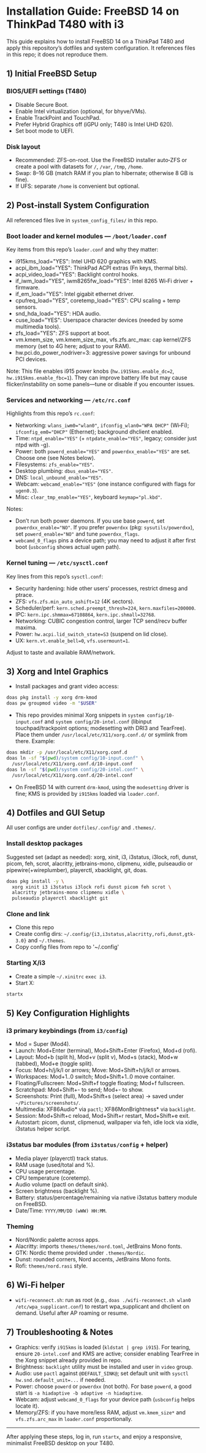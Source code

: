# Installation Guide: FreeBSD 14 on ThinkPad T480 with i3

This guide explains how to install FreeBSD 14 on a ThinkPad T480 and apply this repository’s dotfiles and system configuration. It references files in this repo; it does not reproduce them.

## 1) Initial FreeBSD Setup

### BIOS/UEFI settings (T480)
- Disable Secure Boot.
- Enable Intel virtualization (optional, for bhyve/VMs).
- Enable TrackPoint and TouchPad.
- Prefer Hybrid Graphics off (iGPU only; T480 is Intel UHD 620).
- Set boot mode to UEFI.

### Disk layout
- Recommended: ZFS-on-root. Use the FreeBSD installer auto‑ZFS or create a pool with datasets for `/`, `/var`, `/tmp`, `/home`.
- Swap: 8–16 GB (match RAM if you plan to hibernate; otherwise 8 GB is fine).
- If UFS: separate `/home` is convenient but optional.

## 2) Post‑install System Configuration

All referenced files live in `system_config_files/` in this repo.

### Boot loader and kernel modules — `/boot/loader.conf`
Key items from this repo’s `loader.conf` and why they matter:
- i915kms_load="YES": Intel UHD 620 graphics with KMS.
- acpi_ibm_load="YES": ThinkPad ACPI extras (Fn keys, thermal bits).
- acpi_video_load="YES": Backlight control hooks.
- if_iwm_load="YES", iwm8265fw_load="YES": Intel 8265 Wi‑Fi driver + firmware.
- if_em_load="YES": Intel gigabit ethernet driver.
- cpufreq_load="YES", coretemp_load="YES": CPU scaling + temp sensors.
- snd_hda_load="YES": HDA audio.
- cuse_load="YES": Userspace character devices (needed by some multimedia tools).
- zfs_load="YES": ZFS support at boot.
- vm.kmem_size, vm.kmem_size_max, vfs.zfs.arc_max: cap kernel/ZFS memory (set to 4G here; adjust to your RAM).
- hw.pci.do_power_nodriver=3: aggressive power savings for unbound PCI devices.

Note: This file enables i915 power knobs (`hw.i915kms.enable_dc=2`, `hw.i915kms.enable_fbc=1`). They can improve battery life but may cause flicker/instability on some panels—tune or disable if you encounter issues.

### Services and networking — `/etc/rc.conf`
Highlights from this repo’s `rc.conf`:
- Networking: `wlans_iwm0="wlan0"`, `ifconfig_wlan0="WPA DHCP"` (Wi‑Fi); `ifconfig_em0="DHCP"` (Ethernet); background dhclient enabled.
- Time: `ntpd_enable="YES"` (+ `ntpdate_enable="YES"`, legacy; consider just ntpd with -g).
- Power: both `powerd_enable="YES"` and `powerdxx_enable="YES"` are set. Choose one (see Notes below).
- Filesystems: `zfs_enable="YES"`.
- Desktop plumbing: `dbus_enable="YES"`.
- DNS: `local_unbound_enable="YES"`.
- Webcam: `webcamd_enable="YES"` (one instance configured with flags for `ugen0.3`).
- Misc: `clear_tmp_enable="YES"`, keyboard `keymap="pl.kbd"`.

Notes:
- Don’t run both power daemons. If you use base `powerd`, set `powerdxx_enable="NO"`. If you prefer `powerdxx` (pkg: `sysutils/powerdxx`), set `powerd_enable="NO"` and tune `powerdxx_flags`.
- `webcamd_0_flags` pins a device path; you may need to adjust it after first boot (`usbconfig` shows actual ugen path).

### Kernel tuning — `/etc/sysctl.conf`
Key lines from this repo’s `sysctl.conf`:
- Security hardening: hide other users’ processes, restrict dmesg and ptrace.
- ZFS: `vfs.zfs.min_auto_ashift=12` (4K sectors).
- Scheduler/perf: `kern.sched.preempt_thresh=224`, `kern.maxfiles=200000`.
- IPC: `kern.ipc.shmmax=67108864`, `kern.ipc.shmall=32768`.
- Networking: CUBIC congestion control, larger TCP send/recv buffer maxima.
- Power: `hw.acpi.lid_switch_state=S3` (suspend on lid close).
- UX: `kern.vt.enable_bell=0`, `vfs.usermount=1`.

Adjust to taste and available RAM/network.

## 3) Xorg and Intel Graphics

- Install packages and grant video access:

```bash
doas pkg install -y xorg drm-kmod
doas pw groupmod video -m "$USER"
```

- This repo provides minimal Xorg snippets in `system config/10-input.conf` and `system config/20-intel.conf` (libinput touchpad/trackpoint options; modesetting with DRI3 and TearFree). Place them under `/usr/local/etc/X11/xorg.conf.d/` or symlink from there. Example:

```bash
doas mkdir -p /usr/local/etc/X11/xorg.conf.d
doas ln -sf "$(pwd)/system config/10-input.conf" \
  /usr/local/etc/X11/xorg.conf.d/10-input.conf
doas ln -sf "$(pwd)/system config/20-intel.conf" \
  /usr/local/etc/X11/xorg.conf.d/20-intel.conf
```

- On FreeBSD 14 with current `drm-kmod`, using the `modesetting` driver is fine; KMS is provided by `i915kms` loaded via `loader.conf`.

## 4) Dotfiles and GUI Setup

All user configs are under `dotfiles/.config/` and `.themes/`.

### Install desktop packages
Suggested set (adapt as needed): xorg, xinit, i3, i3status, i3lock, rofi, dunst, picom, feh, scrot, alacritty, jetbrains-mono, clipmenu, xidle, pulseaudio or pipewire(+wireplumber), playerctl, xbacklight, git, doas.

```bash
doas pkg install -y \
  xorg xinit i3 i3status i3lock rofi dunst picom feh scrot \
  alacritty jetbrains-mono clipmenu xidle \
  pulseaudio playerctl xbacklight git
```

### Clone and link
- Clone this repo
- Create config dirs: `~/.config/{i3,i3status,alacritty,rofi,dunst,gtk-3.0}` and `~/.themes`.
- Copy config files from repo to '~/.config' 
### Starting X/i3
- Create a simple `~/.xinitrc` `exec i3`.
- Start X:

```bash
startx
```

## 5) Key Configuration Highlights

### i3 primary keybindings (from `i3/config`)
- Mod = Super (Mod4).
- Launch: Mod+Enter (terminal), Mod+Shift+Enter (Firefox), Mod+d (rofi).
- Layout: Mod+b (split h), Mod+v (split v), Mod+s (stack), Mod+w (tabbed), Mod+e (toggle split).
- Focus: Mod+h/j/k/l or arrows; Move: Mod+Shift+h/j/k/l or arrows.
- Workspaces: Mod+1..0 switch; Mod+Shift+1..0 move container.
- Floating/Fullscreen: Mod+Shift+f toggle floating; Mod+f fullscreen.
- Scratchpad: Mod+Shift+- to send; Mod+- to show.
- Screenshots: Print (full), Mod+Shift+s (select area) → saved under `~/Pictures/screenshots/`.
- Multimedia: XF86Audio* via `pactl`; XF86MonBrightness* via `backlight`.
- Session: Mod+Shift+c reload, Mod+Shift+r restart, Mod+Shift+e exit.
- Autostart: picom, dunst, clipmenud, wallpaper via feh, idle lock via xidle, i3status helper script.

### i3status bar modules (from `i3status/config` + helper)
- Media player (playerctl) track status.
- RAM usage (used/total and %).
- CPU usage percentage.
- CPU temperature (coretemp).
- Audio volume (pactl on default sink).
- Screen brightness (backlight %).
- Battery: status/percentage/remaining via native i3status battery module on FreeBSD.
- Date/Time: `YYYY/MM/DD (wWW) HH:MM`.

### Theming
- Nord/Nordic palette across apps.
- Alacritty: imports `themes/themes/nord.toml`, JetBrains Mono fonts.
- GTK: Nordic theme provided under `.themes/Nordic`.
- Dunst: rounded corners, Nord accents, JetBrains Mono fonts.
- Rofi: `themes/nord.rasi` style.

## 6) Wi‑Fi helper
- `wifi-reconnect.sh`: run as root (e.g., `doas ./wifi-reconnect.sh wlan0 /etc/wpa_supplicant.conf`) to restart wpa_supplicant and dhclient on demand. Useful after AP roaming or resume.

## 7) Troubleshooting & Notes
- Graphics: verify `i915kms` is loaded (`kldstat | grep i915`). For tearing, ensure `20-intel.conf` and KMS are active; consider enabling TearFree in the Xorg snippet already provided in repo.
- Brightness: `backlight` utility must be installed and user in `video` group.
- Audio: use `pactl` against `@DEFAULT_SINK@`; set default unit with `sysctl hw.snd.default_unit=...` if needed.
- Power: choose `powerd` or `powerdxx` (not both). For base `powerd`, a good start is `-a hiadaptive -b adaptive -n hiadaptive`.
- Webcam: adjust `webcamd_0_flags` for your device path (`usbconfig` helps locate it).
- Memory/ZFS: if you have more/less RAM, adjust `vm.kmem_size*` and `vfs.zfs.arc_max` in `loader.conf` proportionally.

---

After applying these steps, log in, run `startx`, and enjoy a responsive, minimalist FreeBSD desktop on your T480.
